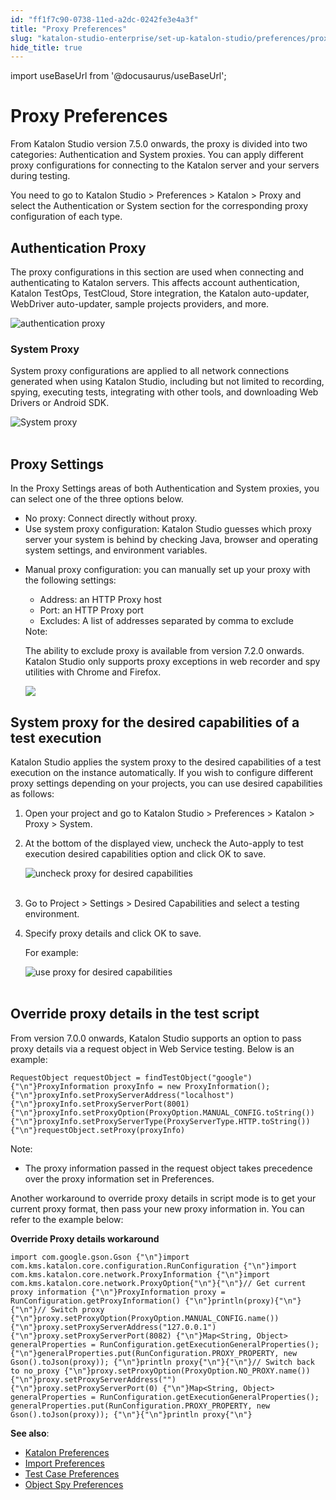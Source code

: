 ```yaml
---
id: "ff1f7c90-0738-11ed-a2dc-0242fe3e4a3f"
title: "Proxy Preferences"
slug: "katalon-studio-enterprise/set-up-katalon-studio/preferences/proxy-preferences"
hide_title: true
---
```

import useBaseUrl from '@docusaurus/useBaseUrl';


# <a id="id" class="anchor_top_offset"/><a id="ariaid-title1" class="anchor_top_offset"/>Proxy Preferences

<p xmlns="http://www.w3.org/1999/xhtml" className="p">From Katalon Studio version 7.5.0 onwards, the proxy is divided   into two categories: Authentication and System proxies. You can   apply different proxy configurations for connecting to the Katalon   server and your servers during testing.</p> 
<p xmlns="http://www.w3.org/1999/xhtml" className="p">You need to go to <span className="ph uicontrol">Katalon Studio</span> &gt; <span className="ph uicontrol">Preferences</span> &gt;   <span className="ph uicontrol">Katalon</span> &gt; <span className="ph uicontrol">Proxy</span> and select the   <span className="ph uicontrol">Authentication</span> or <span className="ph uicontrol">System</span> section   for the corresponding proxy configuration of each type.</p> 

## <a id="id_1" class="anchor_top_offset"/>Authentication Proxy

<p xmlns="http://www.w3.org/1999/xhtml" className="p">The proxy configurations in this section are used when connecting and authenticating to Katalon servers. This affects account authentication, Katalon TestOps, TestCloud, Store integration, the Katalon auto-updater, WebDriver auto-updater, sample projects providers, and more.</p> 
<p xmlns="http://www.w3.org/1999/xhtml" className="p"><img className="image" width={700} src={useBaseUrl("/12ea03d0-0739-11ed-a2dc-0242fe3e4a3f.png")} alt="authentication proxy" /> </p> 
      

### <a id="id_2" class="anchor_top_offset"/>System Proxy

      
        
<p xmlns="http://www.w3.org/1999/xhtml" className="p">System proxy configurations are applied to all network   connections generated when using Katalon Studio, including but not   limited to recording, spying, executing tests, integrating with   other tools, and downloading Web Drivers or Android SDK.</p> 
        
<p xmlns="http://www.w3.org/1999/xhtml" className="p">   <img className="image" src={useBaseUrl("https://github.com/katalon-studio/docs-images/raw/master/katalon-studio/docs/proxy-preferences/proxy-system.png")} alt="System proxy" /><br /><br /> </p> 
      
    

## <a id="id_3" class="anchor_top_offset"/>Proxy Settings

<p xmlns="http://www.w3.org/1999/xhtml" className="p">In the Proxy Settings areas of both Authentication and System   proxies, you can select one of the three options below.</p> 
<ul xmlns="http://www.w3.org/1999/xhtml" className="ul"><li className="li">     <span className="ph uicontrol">No proxy</span>: Connect directly without proxy.</li><li className="li">     <span className="ph uicontrol">Use system proxy configuration</span>: Katalon Studio     guesses which proxy server your system is behind by checking Java,     browser and operating system settings, and environment     variables.</li><li className="li">     <p className="p">       <span className="ph uicontrol">Manual proxy configuration</span>: you can manually       set up your proxy with the following settings:</p>     <ul className="ul"><li className="li">Address: an HTTP Proxy host</li><li className="li">Port: an HTTP Proxy port</li><li className="li">Excludes: A list of addresses separated by comma to         exclude</li></ul>     <div className="note note note_note"><span className="note__title">Note:</span>        <p className="p">The ability to exclude proxy is available from version 7.2.0         onwards. Katalon Studio only supports proxy exceptions in web         recorder and spy utilities with Chrome and         Firefox.</p>     </div>     <img className="image" width={500} src={useBaseUrl("/130a5d10-0739-11ed-a2dc-0242fe3e4a3f.png")} />      </li></ul> 

## <a id="id_4" class="anchor_top_offset"/>System proxy for the desired capabilities of a test         execution

<p xmlns="http://www.w3.org/1999/xhtml" className="p">   Katalon Studio applies the system proxy to the desired capabilities   of a test execution on the instance automatically. If you wish to   configure different proxy settings depending on your projects, you   can use desired capabilities as follows:  </p> 
<ol xmlns="http://www.w3.org/1999/xhtml" className="ol"><li className="li">Open your project and go to <span className="ph uicontrol">Katalon Studio</span> &gt;     <span className="ph uicontrol">Preferences</span> &gt; <span className="ph uicontrol">Katalon</span> &gt; <span className="ph uicontrol">Proxy</span> &gt; <span className="ph uicontrol">System</span>.</li><li className="li">     <p className="p">At the bottom of the displayed view, uncheck the       <span className="ph uicontrol">Auto-apply to test execution desired capabilities</span>       option and click <span className="ph uicontrol">OK</span> to save.</p>     <p className="p">       <img className="image" src={useBaseUrl("https://github.com/katalon-studio/docs-images/raw/master/katalon-studio/docs/proxy-preferences/proxy-system.png")} width={700} alt="uncheck proxy for desired capabilities" /><br /><br />     </p>   </li><li className="li">     <p className="p">Go to <span className="ph uicontrol">Project</span> &gt; <span className="ph uicontrol">Settings</span> &gt; <span className="ph uicontrol">Desired Capabilities</span> and       select a testing environment.</p>   </li><li className="li">     <p className="p">Specify proxy details and click <span className="ph uicontrol">OK</span> to save.</p>     <p className="p">For example:</p>     <p className="p">       <img className="image" src={useBaseUrl("https://github.com/katalon-studio/docs-images/raw/master/katalon-studio/docs/proxy-preferences/proxy-project-settings.png")} width={700} alt="use proxy for desired capabilities" /><br /><br />     </p>   </li></ol> 

## <a id="id_5" class="anchor_top_offset"/>Override proxy details in the test script

<div xmlns="http://www.w3.org/1999/xhtml" className="p"> From version 7.0.0 onwards, Katalon Studio supports an option to pass proxy details via a request object in Web Service testing. Below is an example: <pre className="pre codeblock"><code>RequestObject requestObject = findTestObject("google"){"\n"}ProxyInformation proxyInfo = new ProxyInformation();{"\n"}proxyInfo.setProxyServerAddress("localhost"){"\n"}proxyInfo.setProxyServerPort(8001){"\n"}proxyInfo.setProxyOption(ProxyOption.MANUAL_CONFIG.toString()){"\n"}proxyInfo.setProxyServerType(ProxyServerType.HTTP.toString()){"\n"}requestObject.setProxy(proxyInfo)</code></pre>
</div>
<div xmlns="http://www.w3.org/1999/xhtml" className="note note note_note"><span className="note__title">Note:</span> 
  <ul className="ul"><li className="li">The proxy information passed in the request object takes precedence over the proxy information set in <span className="ph uicontrol">Preferences</span>.</li></ul>
</div>
<p xmlns="http://www.w3.org/1999/xhtml" className="p">Another workaround to override proxy details in script mode is to get your current proxy format, then pass your new proxy information in. You can refer to the example below:</p> 
<p xmlns="http://www.w3.org/1999/xhtml" className="p"><strong className="ph b">Override Proxy details workaround</strong></p> 
<pre xmlns="http://www.w3.org/1999/xhtml" className="pre codeblock"><code>import com.google.gson.Gson {"\n"}import com.kms.katalon.core.configuration.RunConfiguration {"\n"}import com.kms.katalon.core.network.ProxyInformation {"\n"}import com.kms.katalon.core.network.ProxyOption{"\n"}{"\n"}// Get current proxy information {"\n"}ProxyInformation proxy = RunConfiguration.getProxyInformation() {"\n"}println(proxy){"\n"}{"\n"}// Switch proxy {"\n"}proxy.setProxyOption(ProxyOption.MANUAL_CONFIG.name()) {"\n"}proxy.setProxyServerAddress("127.0.0.1") {"\n"}proxy.setProxyServerPort(8082) {"\n"}Map&lt;String, Object&gt; generalProperties = RunConfiguration.getExecutionGeneralProperties(); {"\n"}generalProperties.put(RunConfiguration.PROXY_PROPERTY, new Gson().toJson(proxy)); {"\n"}println proxy{"\n"}{"\n"}// Switch back to no_proxy {"\n"}proxy.setProxyOption(ProxyOption.NO_PROXY.name()) {"\n"}proxy.setProxyServerAddress("") {"\n"}proxy.setProxyServerPort(0) {"\n"}Map&lt;String, Object&gt; generalProperties = RunConfiguration.getExecutionGeneralProperties(); generalProperties.put(RunConfiguration.PROXY_PROPERTY, new Gson().toJson(proxy)); {"\n"}{"\n"}println proxy{"\n"}</code></pre> 
<p xmlns="http://www.w3.org/1999/xhtml" className="p"> <strong className="ph b">See also</strong>:</p> 
<ul xmlns="http://www.w3.org/1999/xhtml" className="ul"><li className="li"> <a className="xref" href="/docs/katalon-studio-enterprise/set-up-katalon-studio/preferences/katalon-preferences">Katalon Preferences</a>   </li><li className="li"> <a className="xref" href="/docs/katalon-studio-enterprise/set-up-katalon-studio/preferences/import-preferences">Import Preferences</a>   </li><li className="li"> <a className="xref" href="/docs/katalon-studio-enterprise/set-up-katalon-studio/preferences/test-case-preferences">Test Case Preferences</a>   </li><li className="li"> <a className="xref" href="/docs/katalon-studio-enterprise/set-up-katalon-studio/preferences/object-spy-preferences">Object Spy Preferences</a>   </li></ul> 
